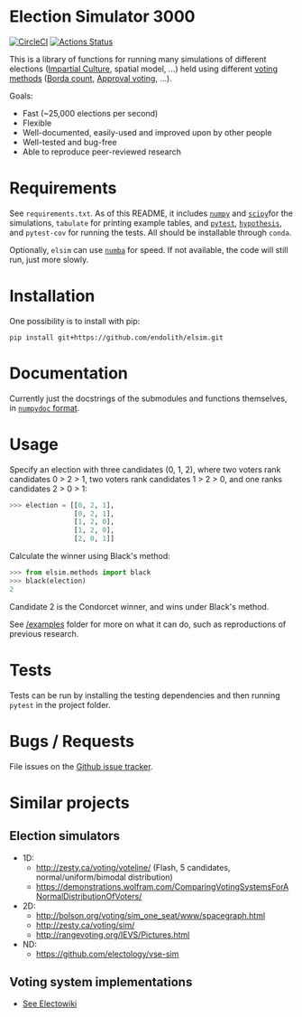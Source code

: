 # Election Simulator 3000
[![CircleCI](https://circleci.com/gh/endolith/elsim.svg?style=shield)](https://circleci.com/gh/endolith/elsim)
[![Actions Status](https://github.com/endolith/elsim/workflows/Python%20package/badge.svg)](https://github.com/endolith/elsim/actions)

This is a library of functions for running many simulations of different elections ([Impartial Culture](https://en.wikipedia.org/wiki/Impartial_culture), spatial model, ...) held using different [voting methods](https://en.wikipedia.org/wiki/Electoral_system) ([Borda count](https://en.wikipedia.org/wiki/Borda_count), [Approval voting](https://en.wikipedia.org/wiki/Approval_voting), ...).

Goals:

- Fast (~25,000 elections per second)
- Flexible
- Well-documented, easily-used and improved upon by other people
- Well-tested and bug-free
- Able to reproduce peer-reviewed research

# Requirements
See `requirements.txt`.  As of this README, it includes  [`numpy`](https://numpy.org/) and [`scipy`](https://www.scipy.org/)for the simulations, `tabulate` for printing example tables,  and  [`pytest`](https://docs.pytest.org/en/latest/), [`hypothesis`](https://hypothesis.readthedocs.io/en/latest/), and `pytest-cov` for running the tests.  All should be installable through `conda`.

Optionally, `elsim` can use [`numba`](http://numba.pydata.org/) for speed.  If not available, the code will still run, just more slowly.

# Installation
One possibility is to install with pip:

    pip install git+https://github.com/endolith/elsim.git

# Documentation
Currently just the docstrings of the submodules and functions themselves, in [`numpydoc` format](https://numpydoc.readthedocs.io/en/latest/format.html).

# Usage
Specify an election with three candidates (0, 1, 2), where two voters rank candidates 0 > 2 > 1, two voters rank candidates 1 > 2 > 0, and one ranks candidates 2 > 0 > 1:

```python
>>> election = [[0, 2, 1],
                [0, 2, 1],
                [1, 2, 0],
                [1, 2, 0],
                [2, 0, 1]]
```

Calculate the winner using Black's method:

```python
>>> from elsim.methods import black
>>> black(election)
2
```

Candidate 2 is the Condorcet winner, and wins under Black's method.

See [/examples](/examples) folder for more on what it can do, such as reproductions of previous research.

# Tests
Tests can be run by installing the testing dependencies and then running `pytest` in the project folder.

# Bugs / Requests
File issues on the [Github issue tracker](https://github.com/endolith/elsim/issues).

# Similar projects

## Election simulators

- 1D:
  - http://zesty.ca/voting/voteline/ (Flash, 5 candidates, normal/uniform/bimodal distribution)
  - https://demonstrations.wolfram.com/ComparingVotingSystemsForANormalDistributionOfVoters/
- 2D:
  - http://bolson.org/voting/sim_one_seat/www/spacegraph.html
  - http://zesty.ca/voting/sim/
  - http://rangevoting.org/IEVS/Pictures.html
- ND:
  - https://github.com/electology/vse-sim

## Voting system implementations

* [See Electowiki](https://electowiki.org/wiki/Voting_links#Election_calculators)

